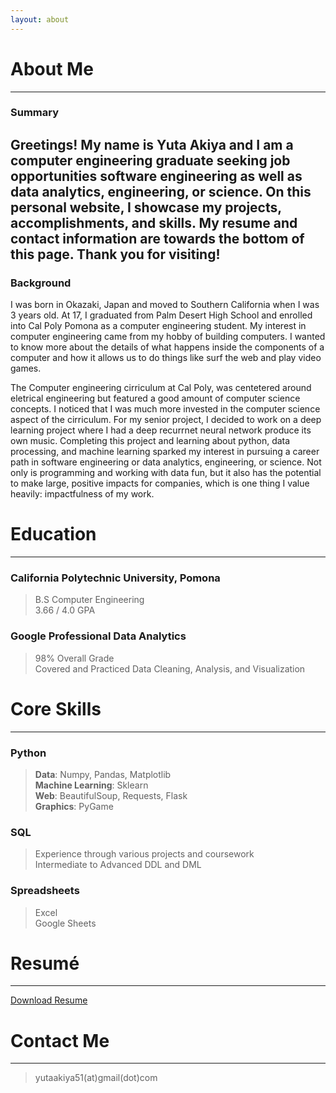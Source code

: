 ```yaml
---
layout: about 
---
```


# About Me
---
### Summary 
Greetings! My name is Yuta Akiya and I am a computer engineering graduate seeking job opportunities software engineering as well as data analytics, engineering, or science. 
On this personal website, I showcase my projects, accomplishments, and skills. My resume and contact information are towards the bottom of this page. Thank you for visiting!
---  

### Background
I was born in Okazaki, Japan and moved to Southern California when I was 3 years old. At 17, I graduated from Palm Desert High School and enrolled into Cal Poly Pomona as a computer engineering student. My interest in computer engineering came from my hobby of building computers. I wanted to know more about the details of what happens inside the components of a computer and how it allows us to do things like surf the web and play video games.  

The Computer engineering cirriculum at Cal Poly, was centetered around eletrical engineering but featured a good amount of computer science concepts. I noticed that I was much more invested in the computer science aspect of the cirriculum. For my senior project, I decided to work on a deep learning project where I had a deep recurrnet neural network produce its own music. Completing this project and learning about python, data processing, and machine learning sparked my interest in pursuing a career path in software engineering or data analytics, engineering, or science. Not only is programming and working with data fun, but it also has the potential to make large, positive impacts for companies, which is one thing I value heavily: impactfulness of my work. 


# Education
---
### California Polytechnic University, Pomona
> B.S Computer Engineering  
> 3.66 / 4.0 GPA  


### Google Professional Data Analytics
> 98% Overall Grade  
> Covered and Practiced Data Cleaning, Analysis, and Visualization


# Core Skills  
---
### Python
> **Data**: Numpy, Pandas, Matplotlib  
> **Machine Learning**: Sklearn  
> **Web**: BeautifulSoup, Requests, Flask  
> **Graphics**: PyGame  


### SQL
> Experience through various projects and coursework  
> Intermediate to Advanced DDL and DML


### Spreadsheets
> Excel  
> Google Sheets


# Resumé
---
<a href="" download>Download Resume</a>


# Contact Me 
---
> yutaakiya51(at)gmail(dot)com

